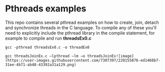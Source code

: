 # Pthreads examples

This repo contains several pthread examples on how to create, join, detach and synchronize threads in the C language.
To compile any of these you'll need to explicitly include the pthread library in the compile statement, for example to compile and run **threadsEx0.c**
```console
gcc -pthread threadsEx0.c -o threadEx0
```

```console
gcc threadsJoinEx.c –lpthread –lm –o threadsJoinEx![image](https://user-images.githubusercontent.com/7307397/220155876-ed1468b7-31ee-4b71-ab48-43392a31a129.png)
```
